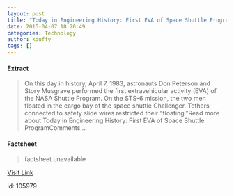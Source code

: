 ```yaml
---
layout: post
title: "Today in Engineering History: First EVA of Space Shuttle Program"
date: 2015-04-07 18:20:49
categories: Technology
author: kduffy
tags: []
---
```



#### Extract
>On this day in history, April 7, 1983, astronauts Don Peterson and Story Musgrave performed the first extravehicular activity (EVA) of the NASA Shuttle Program. On the STS-6 mission, the two men floated in the cargo bay of the space shuttle Challenger. Tethers connected to safety slide wires restricted their “floating.”Read more about Today in Engineering History: First EVA of Space Shuttle ProgramComments...

#### Factsheet
>factsheet unavailable

[Visit Link](http://www.pddnet.com/blogs/2015/04/today-engineering-history-first-eva-space-shuttle-program)

id:  105979
